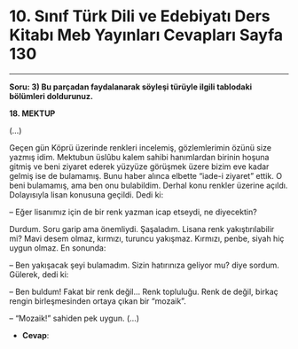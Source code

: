 # 10. Sınıf Türk Dili ve Edebiyatı Ders Kitabı Meb Yayınları Cevapları Sayfa 130

---

**Soru: 3) Bu parçadan faydalanarak söyleşi türüyle ilgili tablodaki bölümleri doldurunuz.**

**18. MEKTUP**

(…)

 Geçen gün Köprü üzerinde renkleri incelemiş, gözlemlerimin özünü size yazmış idim. Mektubun üslûbu kalem sahibi hanımlardan birinin hoşuna gitmiş ve beni ziyaret ederek yüzyüze görüşmek üzere bizim eve kadar gelmiş ise de bulamamış. Bunu haber alınca elbette “iade-i ziyaret” ettik. O beni bulamamış, ama ben onu bulabildim. Derhal konu renkler üzerine açıldı. Dolayısıyla lisan konusuna geçildi. Dedi ki:

 – Eğer lisanımız için de bir renk yazman icap etseydi, ne diyecektin?

 Durdum. Soru garip ama önemliydi. Şaşaladım. Lisana renk yakıştırılabilir mi? Mavi desem olmaz, kırmızı, turuncu yakışmaz. Kırmızı, penbe, siyah hiç uygun olmaz. En sonunda:

 – Ben yakışacak şeyi bulamadım. Sizin hatırınıza geliyor mu? diye sordum. Gülerek, dedi ki:

 – Ben buldum! Fakat bir renk değil… Renk topluluğu. Renk de değil, birkaç rengin birleşmesinden ortaya çıkan bir “mozaik”.

 – “Mozaik!” sahiden pek uygun. (…)

-   **Cevap**: